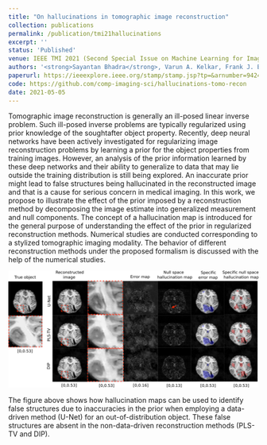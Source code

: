 ```yaml
---
title: "On hallucinations in tomographic image reconstruction"
collection: publications
permalink: /publication/tmi21hallucinations
excerpt: ''
status: 'Published'
venue: IEEE TMI 2021 (Second Special Issue on Machine Learning for Image Reconstruction)
authors: '<strong>Sayantan Bhadra</strong>, Varun A. Kelkar, Frank J. Brooks, Mark A. Anastasio'
paperurl: https://ieeexplore.ieee.org/stamp/stamp.jsp?tp=&arnumber=9424044
code: https://github.com/comp-imaging-sci/hallucinations-tomo-recon
date: 2021-05-05
---
```


Tomographic image reconstruction is generally an ill-posed linear inverse problem. Such ill-posed inverse problems are typically regularized using prior knowledge of the soughtafter object property. Recently, deep neural networks have been actively investigated for regularizing image reconstruction problems by learning a prior for the object properties from training images. However, an analysis of the prior information learned by these deep networks and their ability to generalize to data that may lie outside the training distribution is still being explored. An inaccurate prior might lead to false structures being hallucinated in the reconstructed image and that is a cause for serious concern in medical imaging. In this work, we propose to illustrate the effect of the prior imposed by a reconstruction method by decomposing the image estimate into generalized measurement and null components. The concept of a hallucination map is introduced for the general purpose of understanding the effect of the prior in regularized reconstruction methods. Numerical studies are conducted corresponding to a stylized tomographic imaging modality. The behavior of different reconstruction methods under the proposed formalism is discussed with the help of the numerical studies.

![](../images/hallucinations.png)

The figure above shows how hallucination maps can be used to identify false structures due to inaccuracies in the prior when employing a data-driven method (U-Net) for an out-of-distribution object. These false structures are absent in the non-data-driven reconstruction methods (PLS-TV and DIP).
